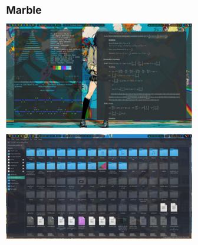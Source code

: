 # Marble

![Screenshots](Screenshots/Awesome.png "Screenshots")


![Screenshots](Screenshots/Screenshot_2020-12-15-56_1920x1080.png "Screenshots")
